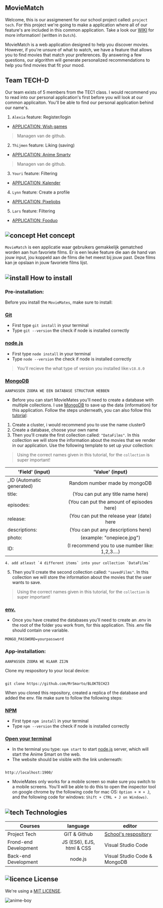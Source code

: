 ## MovieMatch

Welcome, this is our assigmenent for our school project called: `project tech`. For this project we're going to make a application where all of our feature's are included in this common application. Take a look our [WIKI](https://github.com/Alexiatech/Tech-D-groepsopdracht/wiki) for more information! (written in `Dutch`). 

MovieMatch is a web application designed to help you discover movies. However, if you're unsure of what to watch, we have a feature that allows you to find movies that match your preferences. By answering a few questions, our algorithm will generate personalized recommendations to help you find movies that fit your mood. 

## Team TECH-D

Our team exists of 5 members from the TEC1 class. I would recommend you to read into our personal application's first before you will look at our common applicaiton. You'll be able to find our personal application behind our name's. 

1. `Alexia` feature: Register/login 
* [APPLICATION: Wish games](https://github.com/Alexiatech/Tech23)
> Managen van de github.
2. `Thijmen` feature: Liking (saving) 
* [APPLICATION: Anime Smarty](https://github.com/MrSmarto/BLOKTECH23)
> Managen van de github.
3. `Youri` feature: Filtering
* [APPLICATION: Kalender](https://github.com/YouriSaen/ProjectTech/)
4. `Lynn` feature: Create a profile 
* [APPLICATION: Pixeljobs](https://github.com/lynnwolters/matching-application)
5. `Lars` feature: Filtering 
* [APPLICATION: Fooduo](https://github.com/larsvv99/Project-Tech)

## ![concept](https://user-images.githubusercontent.com/118122875/224569879-7b376629-fc7b-401a-81b5-9f5e5917521d.png) Het concept

`MovieMatch` is een applicatie waar gebruikers gemakkelijk gematched worden aan hun favoriete films. Er is een leuke feature die aan de hand van jouw input, jou koppeld aan de films die het meest bij jouw past. Deze films kan je opslaan in jouw favoriete films lijst.

## ![install](https://user-images.githubusercontent.com/118122875/224570019-3d6ab194-d3ef-458e-b9b6-d66a5cf39809.png) How to install

### Pre-installation:

Before you install the `MovieMates`, make sure to install:

### [Git](https://github.com/git-guides/install-git)
* First type `git install` in your terminal
* Type `git --version` the check if node is installed correctly
### [node.js](https://nodejs.org/en/)
* First type `node install` in your terminal
* Type `node --version` the check if node is installed correctly
> You'll recieve the what type of version you installed like:`v18.8.0` 
### [MongoDB](https://www.mongodb.com/blog)
`AANPASSEN ZODRA WE EEN DATABASE STRUCTUUR HEBBEN`
* Before you can start MovieMates you'll need to create a database with multiple collections. I use [MongoDB](https://www.mongodb.com/blog) to save up the data (information) for this application. Follow the steps underneath, you can also follow this [tutorial](https://www.mongodb.com/docs/atlas/getting-started/):
1. Create a cluster, i would recommend you to use the name cluster0
2. Create a database, choose your own name
3. Then you'll create the first collection called: `"DataFilms"`. In this collection we will store the information about the movies that we render in our application. Use the following template to set up your collection:
>  Using the correct names given in this tutorial, for the `collection` is super important!

| 'Field' (input)| 'Value' (input)| 
| ------------- |:-------------:|
| _ID (Automatic generated) | Random number made by mongoDB |
| title: | (You can put any title name here) | 
| episodes: | (You can put the amount of episodes here) | 
| release: | (You can put the release year (date) here | 
| descriptions: | (You can put any descriptions here) | 
| photo: | (example: "onepiece.jpg") | 
| ID: | (I recommend you to use number like: 1,2,3....) | 

```
4. add atleast `4 different items` into your collection `DataFilms`
```

5. Then you'll create the second collection called: `"savedFilms"`. In this collection we will store the information about the movies that the user wants to save.
>  Using the correct names given in this tutorial, for the `collection` is super important!
### [env.](https://www.codementor.io/@parthibakumarmurugesan/what-is-env-how-to-set-up-and-run-a-env-file-in-node-1pnyxw9yxj)
* Once you have created the databases you'll need to create an .env in the root of the folder you work from, for this application. This .env file should contain one variable.
```
MONGO_PASSWORD=yourpassword
```


### App-installation:

`AANPASSEN ZODRA WE KLAAR ZIJN`

Clone my respository to your local device:

```

git clone https://github.com/MrSmarto/BLOKTECH23

```

When you cloned this repository, created a replica of the database and added the env. file make sure to follow the following steps:
### [NPM](https://docs.npmjs.com/cli/v6/commands/npm-install)
* First type `npm install` in your terminal
* Type `npm --version` the check if node is installed correctly

### [Open your terminal](https://support.apple.com/nl-nl/guide/terminal/welcome/mac)
* In the terminal you type: `npm start` to start [node.js](https://nodejs.org/en/) server, which will start the Anime Smart on the web.
* The website should be visible with the link underneath:
```

http://localhost:1900/

```

* MovieMates only works for a mobile screen so make sure you switch to a mobile screens. You'll will be able to do this to open the inspector tool on google chrome by the following code for mac OS: `Option + ⌘ + J`, and the following code for windows: `Shift + CTRL + J on Windows)`.

## ![tech](https://user-images.githubusercontent.com/118122875/224570118-38da956b-ec96-4d47-8375-b5f07659883a.png) Technologies

| Courses| language | editor |
| ------------- |:-------------:| ------------- |
| Project Tech | GIT & Github | [ School's respository](https://github.com/MrSmarto/BLOKTECH23/wiki) |
| Frond-end Development | JS (ES6), EJS, html & CSS | Visual Studio Code |
| Back-end Development | node.js | Visual Studio Code & MongoDB |

## ![licence](https://user-images.githubusercontent.com/118122875/224570185-da93d583-8c14-4eee-bca6-f680ec919fc2.png) License

We're using a [MIT LICENSE](https://github.com/cmda-bt/pt-course-22-23/blob/main/LICENSE).

![anime-boy](https://user-images.githubusercontent.com/118122875/225022156-18510eaa-ec17-457e-8e8a-1bc5418d985c.gif)



